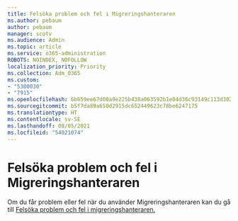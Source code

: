 ```yaml
---
title: Felsöka problem och fel i Migreringshanteraren
ms.author: pebaum
author: pebaum
manager: scotv
ms.audience: Admin
ms.topic: article
ms.service: o365-administration
ROBOTS: NOINDEX, NOFOLLOW
localization_priority: Priority
ms.collection: Adm_O365
ms.custom:
- "5300030"
- "7915"
ms.openlocfilehash: 6b659ee67d00a9e225b438a063592b1e04d36c93149c113d302cb56e474db3a8
ms.sourcegitcommit: b5f7da89a650d2915dc652449623c78be6247175
ms.translationtype: HT
ms.contentlocale: sv-SE
ms.lasthandoff: 08/05/2021
ms.locfileid: "54021074"
---
```

# <a name="troubleshoot-migration-manager-issues-and-errors"></a>Felsöka problem och fel i Migreringshanteraren

Om du får problem eller fel när du använder Migreringshanteraren kan du gå till [Felsöka problem och fel i migreringshanteraren.](https://docs.microsoft.com/sharepointmigration/mm-troubleshoot)
